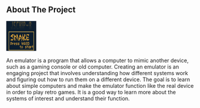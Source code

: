 <!-- ABOUT THE PROJECT -->
## About The Project

<a href="https://github.com/othneildrew/Best-README-Template">
    <img src="img/about.png" alt="Logo" width="80" height="80">
  </a>

An emulator is a program that allows a computer to mimic another device, such as a gaming console or old computer. Creating an emulator is an engaging project that involves understanding how different systems work and figuring out how to run them on a different device. The goal is to learn about simple computers and make the emulator function like the real device in order to play retro games. It is a good way to learn more about the systems of interest and understand their function.